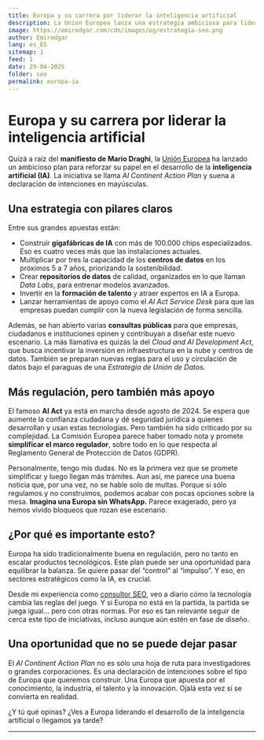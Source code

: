 ```yaml
---
title: Europa y su carrera por liderar la inteligencia artificial
description: La Unión Europea lanza una estrategia ambiciosa para liderar la inteligencia artificial en un contexto de regulación compleja y grandes retos industriales.
image: https://emirodgar.com/cdn/images/og/estrategia-seo.png
author: Emirodgar
lang: es_ES
sitemap: 1
feed: 1
date: 29-04-2025
folder: seo
permalink: europa-ia
---
```


# Europa y su carrera por liderar la inteligencia artificial

Quizá a raíz del **manifiesto de Mario Draghi**, la [Unión Europea](https://ec.europa.eu/) ha lanzado un ambicioso plan para reforzar su papel en el desarrollo de la **inteligencia artificial (IA)**. La iniciativa se llama *AI Continent Action Plan* y suena a declaración de intenciones en mayúsculas.

## Una estrategia con pilares claros

Entre sus grandes apuestas están:

- Construir **gigafábricas de IA** con más de 100.000 chips especializados. Eso es cuatro veces más que las instalaciones actuales.
- Multiplicar por tres la capacidad de los **centros de datos** en los próximos 5 a 7 años, priorizando la sostenibilidad.
- Crear **repositorios de datos** de calidad, organizados en lo que llaman *Data Labs*, para entrenar modelos avanzados.
- Invertir en la **formación de talento** y atraer expertos en IA a Europa.
- Lanzar herramientas de apoyo como el *AI Act Service Desk* para que las empresas puedan cumplir con la nueva legislación de forma sencilla.

Además, se han abierto varias **consultas públicas** para que empresas, ciudadanos e instituciones opinen y contribuyan a diseñar este nuevo escenario. La más llamativa es quizás la del *Cloud and AI Development Act*, que busca incentivar la inversión en infraestructura en la nube y centros de datos. También se preparan nuevas reglas para el uso y circulación de datos bajo el paraguas de una *Estrategia de Unión de Datos*.

## Más regulación, pero también más apoyo

El famoso **AI Act** ya está en marcha desde agosto de 2024. Se espera que aumente la confianza ciudadana y dé seguridad jurídica a quienes desarrollan y usan estas tecnologías. Pero también ha sido criticado por su complejidad. La Comisión Europea parece haber tomado nota y promete **simplificar el marco regulador**, sobre todo en lo que respecta al Reglamento General de Protección de Datos (GDPR).

Personalmente, tengo mis dudas. No es la primera vez que se promete simplificar y luego llegan más trámites. Aun así, me parece una buena noticia que, por una vez, no se hable solo de multas. Porque si sólo regulamos y no construimos, podemos acabar con pocas opciones sobre la mesa. **Imagina una Europa sin WhatsApp.** Parece exagerado, pero ya hemos vivido bloqueos que rozan ese escenario.

## ¿Por qué es importante esto?

Europa ha sido tradicionalmente buena en regulación, pero no tanto en escalar productos tecnológicos. Este plan puede ser una oportunidad para equilibrar la balanza. Se quiere pasar del “control” al “impulso”. Y eso, en sectores estratégicos como la IA, es crucial.

Desde mi experiencia como [consultor SEO](https://emirodgar.com/consultor-seo), veo a diario cómo la tecnología cambia las reglas del juego. Y si Europa no está en la partida, la partida se juega igual… pero con otras normas. Por eso es tan relevante seguir de cerca este tipo de iniciativas, incluso aunque aún estén en fase de diseño.

## Una oportunidad que no se puede dejar pasar

El *AI Continent Action Plan* no es sólo una hoja de ruta para investigadores o grandes corporaciones. Es una declaración de intenciones sobre el tipo de Europa que queremos construir. Una Europa que apuesta por el conocimiento, la industria, el talento y la innovación. Ojalá esta vez sí se convierta en realidad.

¿Y tú qué opinas? ¿Ves a Europa liderando el desarrollo de la inteligencia artificial o llegamos ya tarde?

---
